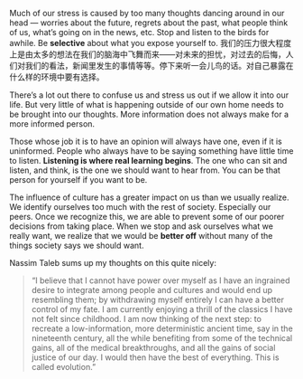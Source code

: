 Much of our stress is caused by too many thoughts dancing around in our head — worries about the future, regrets about the past, what people think of us, what’s going on in the news, etc. Stop and listen to the birds for awhile. Be **selective** about what you expose yourself to.
我们的压力很大程度上是由太多的想法在我们的脑海中飞舞而来——对未来的担忧，对过去的后悔，人们对我们的看法，新闻里发生的事情等等。停下来听一会儿鸟的话。对自己暴露在什么样的环境中要有选择。

There’s a lot out there to confuse us and stress us out if we allow it into our life. But very little of what is happening outside of our own home needs to be brought into our thoughts. More information does not always make for a more informed person.

Those whose job it is to have an opinion will always have one, even if it is uninformed. People who always have to be saying something have little time to listen. **Listening is where real learning begins**. The one who can sit and listen, and think, is the one we should want to hear from. You can be that person for yourself if you want to be.

The influence of culture has a greater impact on us than we usually realize. We identify ourselves too much with the rest of society. Especially our peers. Once we recognize this, we are able to prevent some of our poorer decisions from taking place. When we stop and ask ourselves what we really want, we realize that we would be **better off** without many of the things society says we should want.

Nassim Taleb sums up my thoughts on this quite nicely:
>“I believe that I cannot have power over myself as I have an ingrained desire to integrate among people and cultures and would end up resembling them; by withdrawing myself entirely I can have a better control of my fate. I am currently enjoying a thrill of the classics I have not felt since childhood. I am now thinking of the next step: to recreate a low-information, more deterministic ancient time, say in the nineteenth century, all the while benefiting from some of the technical gains, all of the medical breakthroughs, and all the gains of social justice of our day. I would then have the best of everything. This is called evolution.”